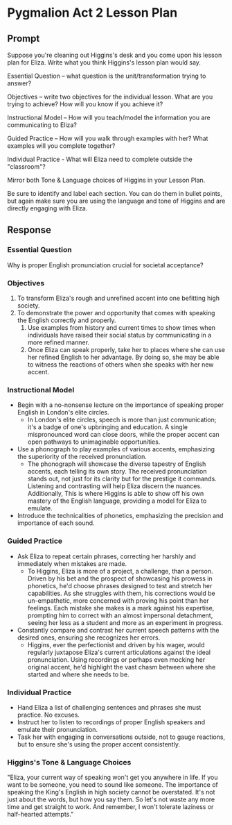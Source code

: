# Pygmalion Act 2 Lesson Plan

## Prompt

Suppose you're cleaning out Higgins's desk and you come upon his lesson plan for Eliza. Write what you think Higgins's lesson plan would say.

Essential Question – what question is the unit/transformation trying to answer?

Objectives – write two objectives for the individual lesson. What are you trying to achieve? How will you know if you achieve it?

Instructional Model – How will you teach/model the information you are communicating to Eliza?

Guided Practice – How will you walk through examples with her? What examples will you complete together?

Individual Practice - What will Eliza need to complete outside the "classroom"?

Mirror both Tone & Language choices of Higgins in your Lesson Plan.

Be sure to identify and label each section. You can do them in bullet points, but again make sure you are using the language and tone of Higgins and are directly engaging with Eliza. 

## Response

### Essential Question
Why is proper English pronunciation crucial for societal acceptance?

### Objectives
1. To transform Eliza's rough and unrefined accent into one befitting high society.
2. To demonstrate the power and opportunity that comes with speaking the English correctly and properly.
    1. Use examples from history and current times to show times when individuals have raised their social status by communicating in a more refined manner.
    2. Once Eliza can speak properly, take her to places where she can use her refined English to her advantage. By doing so, she may be able to witness the reactions of others when she speaks with her new accent.

### Instructional Model
- Begin with a no-nonsense lecture on the importance of speaking proper English in London's elite circles.
    - In London's elite circles, speech is more than just communication; it's a badge of one's upbringing and education. A single mispronounced word can close doors, while the proper accent can open pathways to unimaginable opportunities.
- Use a phonograph to play examples of various accents, emphasizing the superiority of the received pronunciation.
    - The phonograph will showcase the diverse tapestry of English accents, each telling its own story. The received pronunciation stands out, not just for its clarity but for the prestige it commands. Listening and contrasting will help Eliza discern the nuances. Additionally, This is where Higgins is able to show off his own mastery of the English language, providing a model for Eliza to emulate.
- Introduce the technicalities of phonetics, emphasizing the precision and importance of each sound.

### Guided Practice
- Ask Eliza to repeat certain phrases, correcting her harshly and immediately when mistakes are made.
    - To Higgins, Eliza is more of a project, a challenge, than a person. Driven by his bet and the prospect of showcasing his prowess in phonetics, he'd choose phrases designed to test and stretch her capabilities. As she struggles with them, his corrections would be un-empathetic, more concerned with proving his point than her feelings. Each mistake she makes is a mark against his expertise, prompting him to correct with an almost impersonal detachment, seeing her less as a student and more as an experiment in progress.
- Constantly compare and contrast her current speech patterns with the desired ones, ensuring she recognizes her errors.
    - Higgins, ever the perfectionist and driven by his wager, would regularly juxtapose Eliza's current articulations against the ideal pronunciation. Using recordings or perhaps even mocking her original accent, he'd highlight the vast chasm between where she started and where she needs to be.

### Individual Practice
- Hand Eliza a list of challenging sentences and phrases she must practice. No excuses.
- Instruct her to listen to recordings of proper English speakers and emulate their pronunciation.
- Task her with engaging in conversations outside, not to gauge reactions, but to ensure she's using the proper accent consistently.

### Higgins's Tone & Language Choices
"Eliza, your current way of speaking won't get you anywhere in life. If you want to be someone, you need to sound like someone. The importance of speaking the King's English in high society cannot be overstated. It's not just about the words, but how you say them. So let's not waste any more time and get straight to work. And remember, I won't tolerate laziness or half-hearted attempts."